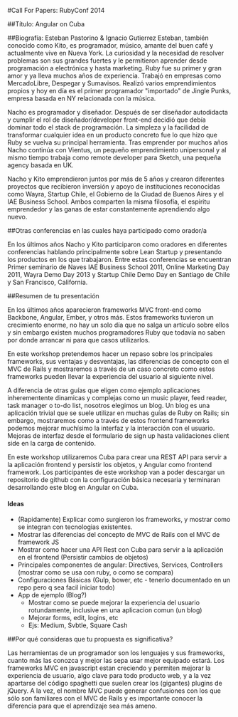 #Call For Papers: RubyConf 2014 

##Título: Angular on Cuba


##Biografía: Esteban Pastorino & Ignacio Gutierrez
Esteban, también conocido como Kito, es programador, músico, amante del buen café y actualmente vive en Nueva York. La curiosidad y la necesidad de resolver problemas son sus grandes fuertes y le permitieron aprender desde programación a electrónica y hasta marketing.
Ruby fue su primer y gran amor y ya lleva muchos años de experiencia. Trabajó en empresas como MercadoLibre, Despegar y Sumavisos. Realizó varios emprendimientos propios y hoy en día es el primer programador "importado" de Jingle Punks, empresa basada en NY relacionada con la música. 

Nacho es programador y diseñador. Después de ser diseñador autodidacta y cumplir el rol de diseñador/developer front-end decidió que debía dominar todo el stack de programación. La simpleza y la facilidad de transformar cualquier idea en un producto concreto fue lo que hizo que Ruby se vuelva su principal herramienta. Tras emprender por muchos años Nacho continúa con Vientus, un pequeño emprendimiento unipersonal y al mismo tiempo trabaja como remote developer para Sketch, una pequeña agency basada en UK.

Nacho y Kito emprendieron juntos por más de 5 años y crearon diferentes proyectos que recibieron inversión y apoyo de instituciones reconocidas como Wayra, Startup Chile, el Gobierno de la Ciudad de Buenos Aires y el IAE Business School. Ambos comparten la misma filosofía, el espiritu emprendedor y las ganas de estar constantemente aprendiendo algo nuevo.

##Otras conferencias en las cuales haya participado como orador/a

En los últimos años Nacho y Kito participaron como oradores en diferentes conferencias hablando principalmente sobre Lean Startup y presentando los productos en los que trabajaron.
Entre estas conferencias se encuentran Primer seminario de Naves IAE Business School 2011, Online Marketing Day 2011, Wayra Demo Day 2013 y Startup Chile Demo Day en Santiago de Chile y San Francisco, California.

##Resumen de tu presentación

En los últimos años aparecieron frameworks MVC front-end como Backbone, Angular, Ember, y otros más. Estos frameworks tuvieron un crecimiento enorme, no hay un solo día que no salga un artículo sobre ellos y sin embargo existen muchos programadores Ruby que todavía no saben por donde arrancar ni para que casos utilizarlos.

En este workshop pretendemos hacer un repaso sobre los principales frameworks, sus ventajas y desventajas, las diferencias de concepto con el MVC de Rails y mostraremos a través de un caso concreto como estos frameworks pueden llevar la experiencia del usuario al siguiente nivel.

A diferencia de otras guías que eligen como ejemplo aplicaciones inherementente dinamicas y complejas como un music player, feed reader, task manager o to-do list, nosotros elegimos un blog. Un blog es una aplicación trivial que se suele utilizar en muchas guías de Ruby on Rails; sin embargo, mostraremos como a través de estos frontend frameworks podemos mejorar muchísimo la interfaz y la interacción con el usuario. Mejoras de interfaz desde el formulario de sign up hasta validaciones client side en la carga de contenido.

En este workshop utilizaremos Cuba para crear una REST API para servir a la aplicación frontend y persistir los objetos, y Angular como frontend framework. Los participantes de este workshop van a poder descargar un repositorio de github con la configuración básica necesaria y terminaran desarrollando este blog en Angular on Cuba.


#### Ideas

- (Rapidamente) Explicar como surgieron los frameworks, y mostrar como se integran con tecnologias existentes.
- Mostrar las diferencias del concepto de MVC de Rails con el MVC de framework JS
- Mostrar como hacer una API Rest con Cuba para servir a la aplicación en el frontend (Persistir cambios de objetos)
- Principales componentes de angular: Directives, Services, Controllers (mostrar como se usa con ruby, o como se compara)
- Configuraciones Básicas (Gulp, bower, etc - tenerlo documentado en un repo pero q sea facil iniciar todo)
- App de ejemplo (Blog?)
  - Mostrar como se puede mejorar la experiencia del usuario rotundamente, inclusive en una aplicacion comun (un blog)
  - Mejorar forms, edit, logins, etc
  - Ejs: Medium, Svbtle, Square Cash
  

##Por qué consideras que tu propuesta es significativa?

Las herramientas de un programador son los lenguajes y sus frameworks, cuanto más las conozca y mejor las sepa usar mejor equipado estará. Los frameworks MVC en javascript estan creciendo y permiten mejorar la experiencia de usuario, algo clave para todo producto web, y a la vez apartarse del código spaghetti que suelen crear los (gigantes) plugins de jQuery.
A la vez, el nombre MVC puede generar confusiones con los que sólo son familiares con el MVC de Rails y es importante conocer la diferencia para que el aprendizaje sea más ameno.
